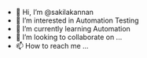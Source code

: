 - 👋 Hi, I’m @sakilakannan
- 👀 I’m interested in Automation Testing
- 🌱 I’m currently learning Automation
- 💞️ I’m looking to collaborate on ...
- 📫 How to reach me ...

<!---
sakilakannan/sakilakannan is a ✨ special ✨ repository because its `README.md` (this file) appears on your GitHub profile.
You can click the Preview link to take a look at your changes.
--->
